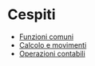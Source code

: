 # Cespiti
- [Funzioni comuni](Sorgenti/DOC/TA/B£AMO/A5BASE.md)
- [Calcolo e movimenti](Sorgenti/DOC/TA/B£AMO/A5CAMO.md)
- [Operazioni contabili](Sorgenti/DOC/TA/B£AMO/A5OPCO.md)
